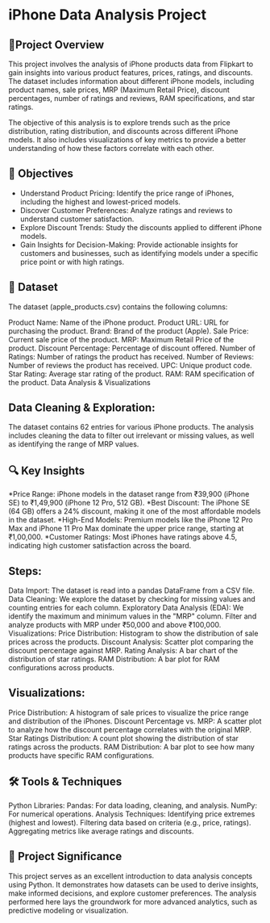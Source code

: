 # iPhone Data Analysis Project

## 📖Project Overview
This project involves the analysis of iPhone products data from Flipkart to gain insights into various product features, prices, ratings, and discounts. The dataset includes information about different iPhone models, including product names, sale prices, MRP (Maximum Retail Price), discount percentages, number of ratings and reviews, RAM specifications, and star ratings.

The objective of this analysis is to explore trends such as the price distribution, rating distribution, and discounts across different iPhone models. It also includes visualizations of key metrics to provide a better understanding of how these factors correlate with each other.

## 🎯 Objectives
- Understand Product Pricing: Identify the price range of iPhones, including the highest and lowest-priced models.
- Discover Customer Preferences: Analyze ratings and reviews to understand customer satisfaction.
- Explore Discount Trends: Study the discounts applied to different iPhone models.
- Gain Insights for Decision-Making: Provide actionable insights for customers and businesses, such as identifying models under a specific price point or with high ratings.

## 📂 Dataset
The dataset (apple_products.csv) contains the following columns:

Product Name: Name of the iPhone product.
Product URL: URL for purchasing the product.
Brand: Brand of the product (Apple).
Sale Price: Current sale price of the product.
MRP: Maximum Retail Price of the product.
Discount Percentage: Percentage of discount offered.
Number of Ratings: Number of ratings the product has received.
Number of Reviews: Number of reviews the product has received.
UPC: Unique product code.
Star Rating: Average star rating of the product.
RAM: RAM specification of the product.
Data Analysis & Visualizations

## Data Cleaning & Exploration:
The dataset contains 62 entries for various iPhone products.
The analysis includes cleaning the data to filter out irrelevant or missing values, as well as identifying the range of MRP values.

## 🔍 Key Insights
*Price Range: iPhone models in the dataset range from ₹39,900 (iPhone SE) to ₹1,49,900 (iPhone 12 Pro, 512 GB).
*Best Discount: The iPhone SE (64 GB) offers a 24% discount, making it one of the most affordable models in the dataset.
*High-End Models: Premium models like the iPhone 12 Pro Max and iPhone 11 Pro Max dominate the upper price range, starting at ₹1,00,000.
*Customer Ratings: Most iPhones have ratings above 4.5, indicating high customer satisfaction across the board.

## Steps:
Data Import: The dataset is read into a pandas DataFrame from a CSV file.
Data Cleaning: We explore the dataset by checking for missing values and counting entries for each column.
Exploratory Data Analysis (EDA):
We identify the maximum and minimum values in the "MRP" column.
Filter and analyze products with MRP under ₹50,000 and above ₹100,000.
Visualizations:
Price Distribution: Histogram to show the distribution of sale prices across the products.
Discount Analysis: Scatter plot comparing the discount percentage against MRP.
Rating Analysis: A bar chart of the distribution of star ratings.
RAM Distribution: A bar plot for RAM configurations across products.

## Visualizations:
Price Distribution: A histogram of sale prices to visualize the price range and distribution of the iPhones.
Discount Percentage vs. MRP: A scatter plot to analyze how the discount percentage correlates with the original MRP.
Star Ratings Distribution: A count plot showing the distribution of star ratings across the products.
RAM Distribution: A bar plot to see how many products have specific RAM configurations.

## 🛠️ Tools & Techniques
Python Libraries:
Pandas: For data loading, cleaning, and analysis.
NumPy: For numerical operations.
Analysis Techniques:
Identifying price extremes (highest and lowest).
Filtering data based on criteria (e.g., price, ratings).
Aggregating metrics like average ratings and discounts.

## 🚀 Project Significance
This project serves as an excellent introduction to data analysis concepts using Python. It demonstrates how datasets can be used to derive insights, make informed decisions, and explore customer preferences. The analysis performed here lays the groundwork for more advanced analytics, such as predictive modeling or visualization.
